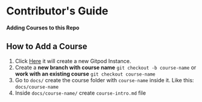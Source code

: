 # Contributor's Guide

**Adding Courses to this Repo**

## How to Add a Course

1. Click [Here](https://gitpod.io/#https://github.com/AshfaqKabir/Nest-School) it will create a new Gitpod Instance.
2. Create a **new branch with course name** `git checkout -b course-name` or **work with an existing course** `git checkout course-name`
3. Go to `docs/` create the course folder with `course-name` inside it. Like this: `docs/course-name`
4. Inside `docs/course-name/` create `course-intro.md` file
